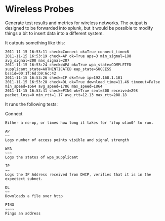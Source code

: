 Wireless Probes
===============

Generate test results and metrics for wireless networks. The output is designed
to be forwarded into splunk, but it would be possible to modify things a bit to
insert data into a different system.

It outputs something like this:

    2011-11-15 16:53:11 check=Connect ok=True connect_time=6
    2011-11-15 16:53:19 check=AP ok=True aps=3 min_signal=188 avg_signal=200 max_signal=207
    2011-11-15 16:53:24 check=WPA ok=True wpa_state=COMPLETED supplicant_state=AUTHENTICATED eap_state=SUCCESS bssid=00:1f:6d:b9:6c:42
    2011-11-15 16:53:26 check=IP ok=True ip=192.168.1.101
    2011-11-15 16:53:28 check=DL ok=True download_time=11.46 timeout=False min_speed=1664 avg_speed=1786 max_speed=1864
    2011-11-15 16:53:41 check=PING ok=True sent=300 received=298 packet_loss=0 min_rtt=1.17 avg_rtt=12.13 max_rtt=288.18

It runs the following tests:

Connect
~~~~~~~
Either a no-op, or times how long it takes for 'ifup wlan0' to run.

AP
~~
Logs number of access points visible and signal strength

WPA
~~~
Logs the status of wpa_supplicant

IP
~~
Logs the IP Address received from DHCP, verifies that it is in the expectect subnet.

DL
~~
Downloads a file over http

PING
~~~~
Pings an address
